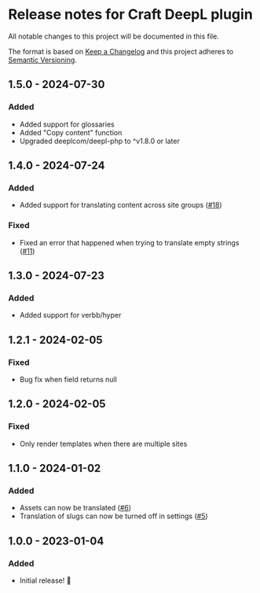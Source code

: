 # Release notes for Craft DeepL plugin

All notable changes to this project will be documented in this file.

The format is based on [Keep a Changelog](http://keepachangelog.com/) and this project adheres to [Semantic Versioning](http://semver.org/).

## 1.5.0 - 2024-07-30
### Added
- Added support for glossaries
- Added "Copy content" function
- Upgraded deeplcom/deepl-php to ^v1.8.0 or later

## 1.4.0 - 2024-07-24
### Added
- Added support for translating content across site groups ([#18](https://github.com/statikbe/craft-deepl/issues/18))

### Fixed
- Fixed an error that happened when trying to translate empty strings ([#11](https://github.com/statikbe/craft-deepl/issues/11))

## 1.3.0 - 2024-07-23
### Added
- Added support for verbb/hyper

## 1.2.1 - 2024-02-05
### Fixed
- Bug fix when field returns null

## 1.2.0 - 2024-02-05
### Fixed
- Only render templates when there are multiple sites

## 1.1.0 - 2024-01-02
### Added
- Assets can now be translated ([#6](https://github.com/statikbe/craft-deepl/issues/6))
- Translation of slugs can now be turned off in settings ([#5](https://github.com/statikbe/craft-deepl/issues/5))

## 1.0.0 - 2023-01-04
### Added
- Initial release! 🎉 
